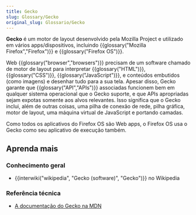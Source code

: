 ```yaml
---
title: Gecko
slug: Glossary/Gecko
original_slug: Glossario/Gecko
---
```

**Gecko** é um motor de layout desenvolvido pela Mozilla Project e utilizado em vários apps/dispositivos, incluindo {{glossary("Mozilla Firefox","Firefox")}} e {{glossary("Firefox OS")}}.

Web {{glossary("browser","browsers")}} precisam de um software chamado de motor de layout para interpretar {{glossary("HTML")}}, {{glossary("CSS")}}, {{glossary("JavaScript")}}, e conteúdos embutidos (como imagens) e desenhar tudo para a sua tela. Apesar disso, Gecko garante que {{glossary("API","APIs")}} associadas funcionem bem em qualquer sistema operacional que o Gecko suporte, e que APIs apropriadas sejam expotas somente aos alvos relevantes. Isso significa que o Gecko inclui, além de outras coisas, uma pilha de conexão de rede, pilha gráfica, motor de layout, uma máquina virtual de JavaScript e portando camadas.

Como todos os aplicativos do Firefox OS são Web apps, o Firefox OS usa o Gecko como seu aplicativo de execução também.

## Aprenda mais

### Conhecimento geral

- {{interwiki("wikipedia", "Gecko (software)", "Gecko")}} no Wikipedia

### Referência técnica

- [A documentação do Gecko na MDN](/pt-BR/docs/Mozilla/Gecko)
